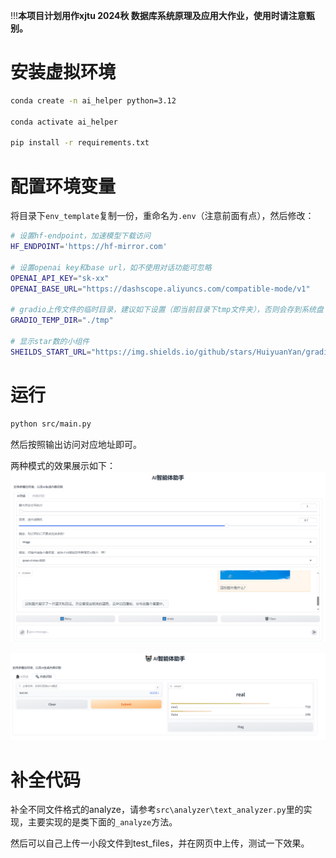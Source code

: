 !!!**本项目计划用作xjtu 2024秋 数据库系统原理及应用大作业，使用时请注意甄别。**

# 安装虚拟环境
```bash
conda create -n ai_helper python=3.12

conda activate ai_helper

pip install -r requirements.txt
```

# 配置环境变量

将目录下`env_template`复制一份，重命名为`.env`（注意前面有点），然后修改：
```bash
# 设置hf-endpoint，加速模型下载访问
HF_ENDPOINT='https://hf-mirror.com'

# 设置openai key和base url，如不使用对话功能可忽略
OPENAI_API_KEY="sk-xx"
OPENAI_BASE_URL="https://dashscope.aliyuncs.com/compatible-mode/v1"

# gradio上传文件的临时目录，建议如下设置（即当前目录下tmp文件夹），否则会存到系统盘
GRADIO_TEMP_DIR="./tmp"

# 显示star数的小组件
SHEILDS_START_URL="https://img.shields.io/github/stars/HuiyuanYan/gradio_ai_helper?style=plastic"
```

# 运行
```bash
python src/main.py
```
然后按照输出访问对应地址即可。

两种模式的效果展示如下：
![](./demo/chat/demo1.png)

![](./demo/recognition/text_demo.png)

# 补全代码
补全不同文件格式的analyze，请参考`src\analyzer\text_analyzer.py`里的实现，主要实现的是类下面的`_analyze`方法。

然后可以自己上传一小段文件到test_files，并在网页中上传，测试一下效果。